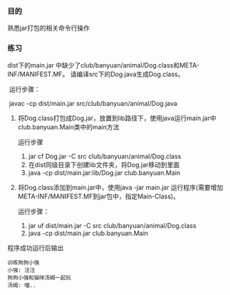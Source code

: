 ### 目的

熟悉jar打包的相关命令行操作

### 练习

dist下的main.jar 中缺少了club/banyuan/animal/Dog.class和META-INF/MANIFEST.MF。 请编译src下的Dog.java生成Dog.class。

​		运行步骤：

​		javac -cp dist/main.jar src/club/banyuan/animal/Dog.java 



1. 将Dog.class打包成Dog.jar，放置到lib路径下，使用java运行main.jar中club.banyuan.Main类中的main方法

   运行步骤

   1. jar cf Dog.jar -C src club/banyuan/animal/Dog.class 
   2. 在dist同级目录下创建lib文件夹，将Dog.jar移动到里面
   3. java -cp dist/main.jar:lib/Dog.jar club.banyuan.Main

   

1. 将Dog.class添加到main.jar中，使用java -jar main.jar 运行程序(需要增加META-INF/MANIFEST.MF到jar包中，指定Main-Class)。

   运行步骤：

   1. jar uf dist/main.jar -C src club/banyuan/animal/Dog.class
   2. java -cp dist/main.jar club.banyuan.Main

   

程序成功运行后输出

```
训练狗狗小强
小强: 汪汪
狗狗小强和猫咪汤姆一起玩
汤姆: 喵..
```